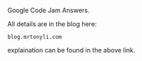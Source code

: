 Google Code Jam Answers.

All details are in the blog here:

	blog.mrtonyli.com

explaination can be found in the above link.




